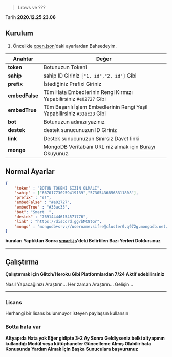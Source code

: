 > Lrows ve ???

Tarih **2020.12.25 23.06** 


## Kurulum
1. Öncelikle [open.json](https://github.com/healthpackTR/SmartYeni/blob/main/open.json)'daki ayarlardan Bahsedeyim.

Anahtar | Değer
------------ | -------------
**token** | Botunuzun Tokeni
**sahip** | sahip ID Giriniz ```["1. id","2. id"]``` Gibi
**prefix** | İstediğiniz Prefixi Giriniz
**embedFalse** | Tüm Hata Embedlerinin Rengi Kırmızı Yapabilirsiniz ``#e02727`` Gibi
**embedTrue** | Tüm Başarılı İşlem Embedlerinin Rengi Yeşil Yapabilirsiniz ``#33ac33`` Gibi
**bot** | Botunuzun adınızı yazınız
**destek** | destek sunucunuzun ID Giriniz 
**link** | Destek sunucunuzun Sınırsız Davet linki
**mongo** | MongoDB Veritabanı URL niz almak için [Burayı](https://devnot.com/2019/mongodb-atlas-nedir-ve-nasil-olusturulur) Okuyunuz.

## Normal Ayarlar
```json
{
    "token" : "BOTUN TOKENİ SİZİN OLMALI",
    "sahip" : ["667017730259419139","573054368568311808"],
    "prefix" : "s!",
    "embedFalse" : "#e02727",
    "embedTrue" : "#33ac33",
    "bot": "Smart  ",
    "destek" : "769144446154571776",
    "link" : "https://discord.gg/bMC8tGr",
    "mongo" : "mongodb+srv://username:sifre@cluster0.q972g.mongodb.net/dbadi",
}
```

**buraları Yaptıktan Sonra [smart.js](https://github.com/healthpackTR/SmartYeni/blob/main/smart.js)'deki Belirtilen Bazı Yerleri Doldurunuz**
<hr>

## Çalıştırma

**Çalıştırmak için Glitch/Heroku Gibi Platformlardan 7/24 Aktif edebilirsiniz**

Nasıl Yapacağınızı Araştırın... Her zaman Araştırın... Gelişin...

<hr>

### Lisans
Herhangi bir lisans bulunmuyor isteyen paylaşsın kullansın 

### Botta hata var
**Altyapıda Hata yok Eğer gidipte 3-2 Ay Sonra Geldiyseniz belki altyapının kullandığı Modül veya kütüphaneler Güncelleme Almış Olabilir hata Konusunda Yardım Almak İçin Başka Sunuculara başvurunuz**
